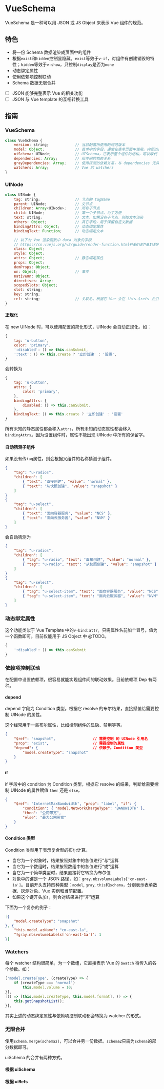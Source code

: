 # VueSchema

VueSchema 是一种可以用 JSON 或 JS Object 来表示 Vue 组件的规范。

## 特色

- 将一份 Schema 数据渲染成页面中的组件
- 根据`exist`和`hidden`控制显隐藏。`exist`等效于`v-if`，对组件有创建销毁的特性；`hidden`等效于`v-show`，只控制`display`是否为`none`
- 动态绑定属性
- 使用依赖项控制联动
- Schema 数据无限合并
- [ ] JSON 能够完整表示 Vue 的相关功能
- [ ] JSON 与 Vue template 的互相转换工具

<!-- ，`exist`属性类似`v-if` -->

## 指南

### VueSchema

``` js
class VueSchema {
    version: string;            // 当前配置所使用的规范版本
    model: Object;              // 表单中的字段，通常在表单页面中使用。内部的属性会被双向绑定
    uiSchema: UINode;           // UISchema，它表示整个组件的结构，可以取代 Vue template。由 UINode 类型递归表示
    dependencies: Array;        // 组件间的依赖关系
    grayDependencies: Array;    // 使用灰测的依赖关系，与 dependencies 无异
    watchers: Array;            // Vue 的 watchers
}
```

### UINode

``` js
class UINode {
    tag: string;                // 节点的 tagName
    parent: UINode;             // 父节点
    children: Array<UINode>;    // 所有子节点
    child: UINode;              // 第一个子节点。为了方便
    text: string;               // 文本，如果没有子节点，则按文本渲染
    others: Object;             // 其它字段，用于保留自定义数据
    bindingAttrs: Object;       // 动态绑定属性
    bindingText: Function;      // 动态绑定文本

    // 以下为 Vue 渲染函数中 data 对象的字段
    // https://cn.vuejs.org/v2/guide/render-function.html#%E6%B7%B1%E5%85%A5-data-%E5%AF%B9%E8%B1%A1
    class: Object;
    style: Object;
    attrs: Object;              // 静态绑定属性
    props: Object;
    domProps: Object;
    on: Object;                 // 事件
    nativeOn: Object;
    directives: Array;
    scopedSlots: Object;
    slot: string;
    key: string;
    ref: string;                // 关联名。根据它 Vue 会在 this.$refs 会引用渲染后的实例，VueSchema 会在 uiRefs 引用此节点
}
```

#### 正规化

在 new UINode 时，可以使用配置的简化形式，UINode 会自动正规化。如：

``` js
{
    tag: 'u-button',
    color: 'primary',
    ':disabled': () => this.canSubmit,
    ':text': () => this.create ? '立即创建' : '设置',
}
```

会转换为

``` js
{
    tag: 'u-button',
    attrs: {
        color: 'primary',
    },
    bindingAttrs: {
        disabled: () => this.canSubmit,
    },
    bindingText: () => this.create ? '立即创建' : '设置'
}
```

所有未知的静态属性都会移入`attrs`，所有未知的动态属性都会移入`bindingAttrs`。因为设置组件时，属性不能出现 UINode 中所有的保留字。

#### 自动猜测子组件

如果没有传`tag`属性，则会根据父组件的名称猜测子组件。

``` json
{
    "tag": "u-radios",
    "children": [
        { "text": "直接创建", "value": "normal" },
        { "text": "从快照创建", "value": "snapshot" }
    ]
}
{
    "tag": "u-select",
    "children": [
        { "text": "面向容器服务", "value": "NCS" },
        { "text": "面向云服务器", "value": "NVM" }
    ]
}
```

会自动猜测为

``` json
{
    "tag": "u-radios",
    "children": [
        { "tag": "u-radio", "text": "直接创建", "value": "normal" },
        { "tag": "u-radio", "text": "从快照创建", "value": "snapshot" }
    ]
}
{
    "tag": "u-select",
    "children": [
        { "tag": "u-select-item", "text": "面向容器服务", "value": "NCS" },
        { "tag": "u-select-item", "text": "面向云服务器", "value": "NVM" }
    ]
}
```

### 动态绑定属性

这个功能类似于 Vue Template 中的`v-bind:attr`，只需属性名前加个冒号，值为一个函数即可。目前仅能用于 JS Object 中 @TODO。

``` js
{
    ':disabled': () => this.canSubmit
}
```

### 依赖项控制联动

在配置中设置依赖项，很容易就能实现组件间的联动效果。目前依赖项 Dep 有两种。

#### depend

depend 字段为 Condition 类型，根据它 resolve 的布尔结果，直接赋值给需要控制 UINode 的属性。

这个经常用于一些布尔属性，比如控制组件的显隐、禁用等等。

``` json
{
    "$ref": "snapshot",                 // 需要控制 的 UINode 引用名
    "prop": "exist",                    // 需要控制的属性
    "depend": {                         // 依赖于。Condition 类型
        "model.createType": "snapshot"
    }
}
```

#### if

if 字段中的 condition 为 Condition 类型，根据它 resolve 的结果，判断给需要控制 UINode 的属性赋值 `then` 还是 `else`。

``` json
{
    "$ref": "InternetMaxBandwidth", "prop": "label", "if": {
        "condition": { "model.NetworkChargeType": "BANDWIDTH" },
        "then": "公网带宽",
        "else": "最大公网带宽"
    }
}
```

#### Condition 类型

Condition 类型用于表示复合型的布尔计算。

- 当它为一个对象时，结果按照对象中的各值进行“与”运算
- 当它为一个数组时，结果按照数组中的各值进行“或”运算
- 当它为一个简单类型时，结果直接将它转换为布尔值
- 对象中的键是一个 JSON 路径，如：`gray.nbsvolumeLabels['cn-east-1a']`。目前开头支持四种类型：`model`, `gray`, `this`和`schema`，分别表示表单数据、灰测对象、Vue 实例和当前配置。
- 如果这个键开头加`!`，则会对结果进行“非”运算

下面为一个复杂的例子：

``` json
[{
    "model.createType": "snapshot"
}, {
    "this.model.azName": "cn-east-1a",
    "!gray.nbsvolumeLabels['cn-east-1a']": 1
}]
```

### Watchers

每个 watcher 结构很简单，为一个数组，它直接表示 Vue 的 `$watch` 待传入的各个参数。如：

``` js
['model.createType', (createType) => {
    if (createType === 'normal')
        this.model.volume = 10;
}],
[() => [this.model.createType, this.model.format], () => {
    this.getSnapshotList();
}],
```

其实上述的动态绑定属性与依赖项控制联动都会转换为 watcher 的形式。

### 无限合并

使用`schema.merge(schema2)`，可以合并另一份数据。`schema2`只需为`schema`的部分数据即可。

uiSchema 的合并有两种方式。

#### 根据 uiSchema

#### 根据 uiRefs
